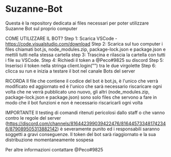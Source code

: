 # Suzanne-Bot
Questa è la repository dedicata ai files necessari per poter utilizzare Suzanne Bot sul proprio computer


COME UTILIZZARE IL BOT?
Step 1: Scarica VSCode - https://code.visualstudio.com/download
Step 2: Scarica sul tuo computer i files chiamati bot.js, node_modules.zip, package-lock.json e package.json e mettili tutti nella stessa cartella
step 3: Trascina e rilascia la cartella con tutti i file su VSCode.
Step 4: Richiedi il token a @Peco#9825 su discord
Step 5: Inserisci il token nella stringa    client.login("")    tra le due virgolette
Step 6: clicca su run e inizia a testare il bot nel canale Bots del server


RICORDA
Il file che contiene il codice del bot è bot.js, è l'unico che verrà modificato ed aggiornato ed è l'unico che sarà necessario riscaricare ogni volta che ne verrà pubblicato uno nuovo, gli altri (node_modules.zip, package-lock.json e package.json) sono solo files che servono a fare in modo che il bot funzioni e non è necessario riscaricarli ogni volta

IMPORTANTE
Il testing di comandi ritenuti pericolosi dallo staff o che vanno contro le regole del server (https://discord.com/channels/816442399039422476/816445733481742346/879089505313882142) è severamente punito ed i responsabili saranno soggetti a gravi conseguenze. Il token del bot sarà riaggiornato e la sua distribuzione momentaneamente sospesa

Per altre informazioni contattare @Peco#9825
